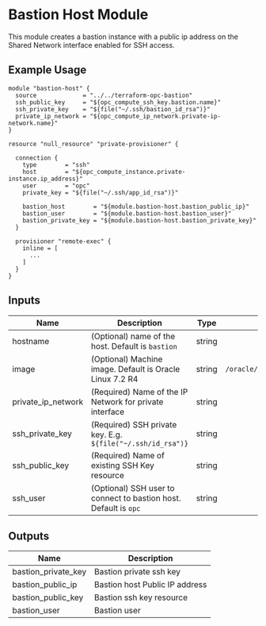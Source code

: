 Bastion Host Module
===================

This module creates a bastion instance with a public ip address on the Shared Network interface enabled for SSH access.

Example Usage
-------------

```hcl
module "bastion-host" {
  source             = "../../terraform-opc-bastion"
  ssh_public_key     = "${opc_compute_ssh_key.bastion.name}"
  ssh_private_key    = "${file("~/.ssh/bastion_id_rsa")}"
  private_ip_network = "${opc_compute_ip_network.private-ip-network.name}"
}

resource "null_resource" "private-provisioner" {

  connection {
    type        = "ssh"
    host        = "${opc_compute_instance.private-instance.ip_address}"
    user        = "opc"
    private_key = "${file("~/.ssh/app_id_rsa")}"

    bastion_host        = "${module.bastion-host.bastion_public_ip}"
    bastion_user        = "${module.bastion-host.bastion_user}"
    bastion_private_key = "${module.bastion-host.bastion_private_key}"
  }

  provisioner "remote-exec" {
    inline = [
      ...
    ]
  }
}
```

Inputs
------

| Name               | Description                                                      | Type   | Default                              | Required |
|--------------------|------------------------------------------------------------------|:------:|:------------------------------------:|:--------:|
| hostname           | (Optional) name of the host. Default is `bastion`                | string |              `bastion`               |    no    |
| image              | (Optional) Machine image. Default is Oracle Linux 7.2 R4         | string | `/oracle/public/OL_7.2_UEKR4_x86_64` |    no    |
| private_ip_network | (Required) Name of the IP Network for private interface          | string |                  \-                  |   yes    |
| ssh_private_key    | (Required) SSH private key. E.g. `${file("~/.ssh/id_rsa")}`      | string |                  \-                  |   yes    |
| ssh_public_key     | (Required) Name of existing SSH Key resource                     | string |                  \-                  |   yes    |
| ssh_user           | (Optional) SSH user to connect to bastion host. Default is `opc` | string |                `opc`                 |    no    |

Outputs
-------

| Name                | Description                    |
|---------------------|--------------------------------|
| bastion_private_key | Bastion private ssh key        |
| bastion_public_ip   | Bastion host Public IP address |
| bastion_public_key  | Bastion ssh key resource       |
| bastion_user        | Bastion user                   |
